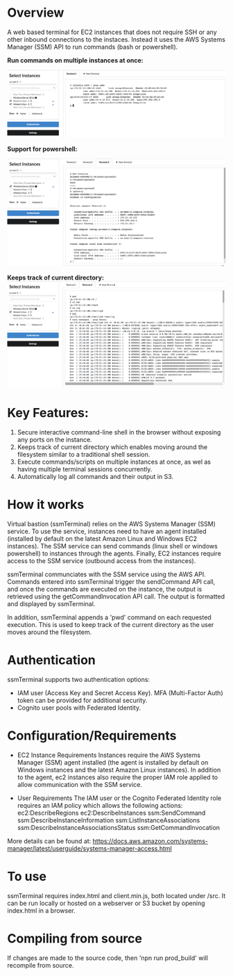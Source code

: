 # Overview
A web based terminal for EC2 instances that does not require SSH or any other inbound connections to the instaces. Instead it uses the AWS Systems Manager (SSM) API to run commands (bash or powershell).

**Run commands on multiple instances at once:**

![Run commands on multiple instances](/screenshots/multi-select.png) 

**Support for powershell:**

![Run Powershell commands](/screenshots/powershell.png)

**Keeps track of current directory:**
![Keep track of directory](/screenshots/dir-state.png)

# Key Features:

 1. Secure interactive command-line shell in the browser without exposing any ports on the instance.
 2. Keeps track of current directory which enables moving around the filesystem similar to a traditional shell session.
 3. Execute commands/scripts on multiple instances at once, as wel as having multiple terminal sessions concurrently. 
 4. Automatically log all commands and their output in S3. 

# How it works
Virtual bastion (ssmTerminal) relies on the AWS Systems Manager (SSM) service. To use the service, instances need to have an agent installed (installed by default on the latest Amazon Linux and Windows EC2 instances). The SSM service can send commands (linux shell or windows powershell) to instances through the agents. Finally, EC2 instances require access to the SSM service (outbound access from the instances).

ssmTerminal communciates with the SSM service using the AWS API. Commands entered into ssmTerminal trigger the sendCommand API call, and once the commands are executed on the instance, the output is retrieved using the getCommandInvocation API call. The output is formatted and displayed by ssmTerminal.

In addition, ssmTerminal appends a 'pwd' command on each requested execution. This is used to keep track of the current directory as the user moves around the filesystem.

# Authentication
ssmTerminal supports two authentication options:
 - IAM user (Access Key and Secret Access Key). MFA (Multi-Factor Auth) token can be provided for additional security.
 - Cognito user pools with Federated Identity.

# Configuration/Requirements

- EC2 Instance Requirements
 Instances require the AWS Systems Manager (SSM) agent installed (the agent is installed by default on Windows instances and the latest Amazon Linux instances).  In addition to the agent, ec2 instances also require the proper IAM role applied to allow communication with the SSM service.

- User Requirements
The IAM user or the Cognito Federated Identity role requires an IAM policy which allows the following actions:
                ec2:DescribeRegions
                ec2:DescribeInstances
                ssm:SendCommand
                ssm:DescribeInstanceInformation
                ssm:ListInstanceAssociations
                ssm:DescribeInstanceAssociationsStatus
                ssm:GetCommandInvocation


More details can be found at: 
https://docs.aws.amazon.com/systems-manager/latest/userguide/systems-manager-access.html

# To use
ssmTerminal requires index.html and client.min.js, both located under /src. It can be run locally or hosted on a webserver or S3 bucket by opening index.html in a browser.

# Compiling from source
If changes are made to the source code, then 'npn run prod_build' will recompile from source. 


